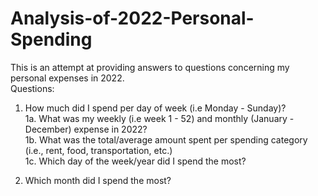 # Analysis-of-2022-Personal-Spending
This is an attempt at providing answers to questions concerning my personal expenses in 2022.
<br>Questions:
1. How much did I spend per day of week (i.e Monday - Sunday)?<br>
1a. What was my weekly (i.e week 1 - 52) and monthly (January - December) expense in 2022? <br>
1b. What was the total/average amount spent per spending category (i.e., rent, food, transportation, etc.)<br>
1c. Which day of the week/year did I spend the most?<br>

2. Which month did I spend the most?

